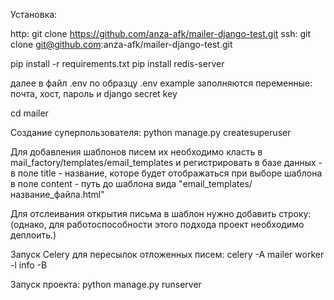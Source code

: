Установка:

http: git clone https://github.com/anza-afk/mailer-django-test.git
ssh: git clone git@github.com:anza-afk/mailer-django-test.git

pip install -r requirements.txt
pip install redis-server

далее в файл .env по образцу .env example заполняются переменные:
почта, хост, пароль и django secret key

cd mailer

Создание суперпользователя:
python manage.py createsuperuser

Для добавления шаблонов писем их необходимо класть в mail_factory/templates/email_templates
и регистрировать в базе данных - в поле title - название, которе будет отображаться при выборе шаблона
в поле content - путь до шаблона вида "email_templates/название_файла.html"

Для отслеивания открытия письма в шаблон нужно добавить строку:
<img src="{{ image_url }}?client={{ client.id }}&mailing={{mailing}}" height="0px" width="0px"/>
(однако, для работоспособности этого подхода проект необходимо деплоить.)

Запуск Celery для пересылок отложенных писем:
celery -A mailer worker -l info -B

Запуск проекта:
python manage.py runserver
